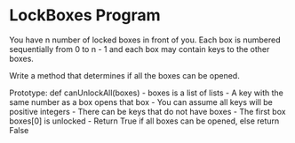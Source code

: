 <h1>LockBoxes Program</h1>
<p>You have n number of locked boxes in front of you. Each box is numbered sequentially from 0 to n - 1 and each box may contain keys to the other boxes.</p>
<p>Write a method that determines if all the boxes can be opened.</p>
Prototype: def canUnlockAll(boxes)
- boxes is a list of lists
- A key with the same number as a box opens that box
- You can assume all keys will be positive integers
- There can be keys that do not have boxes
- The first box boxes[0] is unlocked
- Return True if all boxes can be opened, else return False
